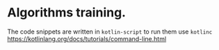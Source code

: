 # Algorithms training.

The code snippets are written in `kotlin-script` to run them use `kotlinc` https://kotlinlang.org/docs/tutorials/command-line.html


